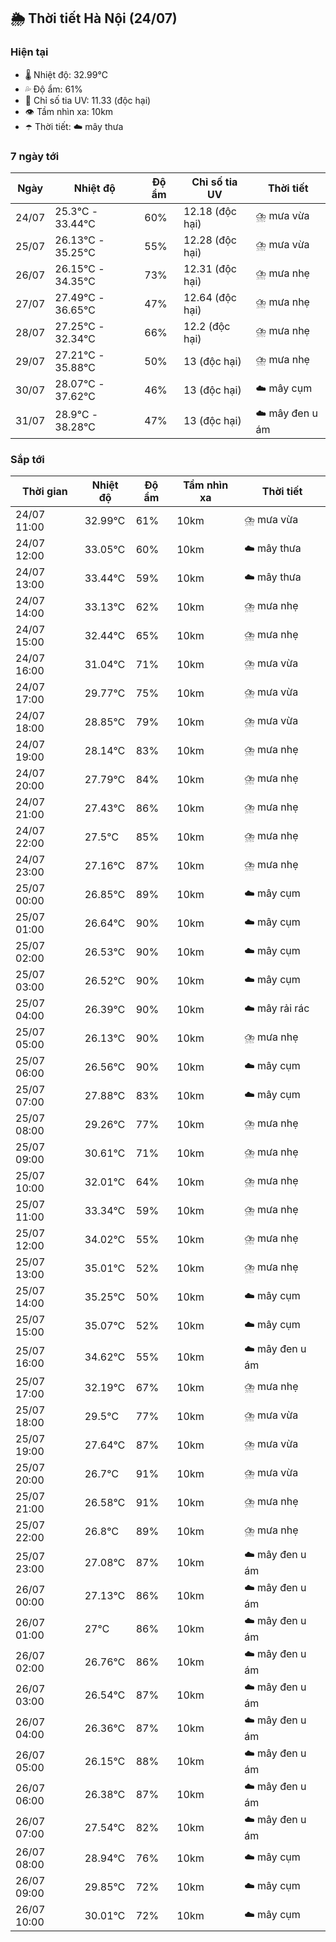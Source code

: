 ## 🌦️ Thời tiết Hà Nội (24/07)

### Hiện tại

- 🌡️ Nhiệt độ: 32.99℃
- 💦 Độ ẩm: 61%
- 🌟 Chỉ số tia UV: 11.33 (độc hại)
- 👁️ Tầm nhìn xa: 10km
- ☂️ Thời tiết: ☁️ mây thưa

### 7 ngày tới

| Ngày | Nhiệt độ | Độ ẩm | Chỉ số tia UV | Thời tiết |
| --- | --- | --- | --- | --- |
| 24/07 | 25.3℃ - 33.44℃ | 60% | 12.18 (độc hại) | ⛈️ mưa vừa |
| 25/07 | 26.13℃ - 35.25℃ | 55% | 12.28 (độc hại) | ⛈️ mưa vừa |
| 26/07 | 26.15℃ - 34.35℃ | 73% | 12.31 (độc hại) | ⛈️ mưa nhẹ |
| 27/07 | 27.49℃ - 36.65℃ | 47% | 12.64 (độc hại) | ⛈️ mưa nhẹ |
| 28/07 | 27.25℃ - 32.34℃ | 66% | 12.2 (độc hại) | ⛈️ mưa nhẹ |
| 29/07 | 27.21℃ - 35.88℃ | 50% | 13 (độc hại) | ⛈️ mưa nhẹ |
| 30/07 | 28.07℃ - 37.62℃ | 46% | 13 (độc hại) | ☁️ mây cụm |
| 31/07 | 28.9℃ - 38.28℃ | 47% | 13 (độc hại) | ☁️ mây đen u ám |

### Sắp tới

| Thời gian | Nhiệt độ | Độ ẩm | Tầm nhìn xa | Thời tiết |
| --- | --- | --- | --- | --- |
| 24/07 11:00 | 32.99℃ | 61% | 10km | ⛈️ mưa vừa |
| 24/07 12:00 | 33.05℃ | 60% | 10km | ☁️ mây thưa |
| 24/07 13:00 | 33.44℃ | 59% | 10km | ☁️ mây thưa |
| 24/07 14:00 | 33.13℃ | 62% | 10km | ⛈️ mưa nhẹ |
| 24/07 15:00 | 32.44℃ | 65% | 10km | ⛈️ mưa nhẹ |
| 24/07 16:00 | 31.04℃ | 71% | 10km | ⛈️ mưa vừa |
| 24/07 17:00 | 29.77℃ | 75% | 10km | ⛈️ mưa vừa |
| 24/07 18:00 | 28.85℃ | 79% | 10km | ⛈️ mưa vừa |
| 24/07 19:00 | 28.14℃ | 83% | 10km | ⛈️ mưa nhẹ |
| 24/07 20:00 | 27.79℃ | 84% | 10km | ⛈️ mưa nhẹ |
| 24/07 21:00 | 27.43℃ | 86% | 10km | ⛈️ mưa nhẹ |
| 24/07 22:00 | 27.5℃ | 85% | 10km | ⛈️ mưa nhẹ |
| 24/07 23:00 | 27.16℃ | 87% | 10km | ⛈️ mưa nhẹ |
| 25/07 00:00 | 26.85℃ | 89% | 10km | ☁️ mây cụm |
| 25/07 01:00 | 26.64℃ | 90% | 10km | ☁️ mây cụm |
| 25/07 02:00 | 26.53℃ | 90% | 10km | ☁️ mây cụm |
| 25/07 03:00 | 26.52℃ | 90% | 10km | ☁️ mây cụm |
| 25/07 04:00 | 26.39℃ | 90% | 10km | ☁️ mây rải rác |
| 25/07 05:00 | 26.13℃ | 90% | 10km | ⛈️ mưa nhẹ |
| 25/07 06:00 | 26.56℃ | 90% | 10km | ☁️ mây cụm |
| 25/07 07:00 | 27.88℃ | 83% | 10km | ☁️ mây cụm |
| 25/07 08:00 | 29.26℃ | 77% | 10km | ⛈️ mưa nhẹ |
| 25/07 09:00 | 30.61℃ | 71% | 10km | ⛈️ mưa nhẹ |
| 25/07 10:00 | 32.01℃ | 64% | 10km | ⛈️ mưa nhẹ |
| 25/07 11:00 | 33.34℃ | 59% | 10km | ⛈️ mưa nhẹ |
| 25/07 12:00 | 34.02℃ | 55% | 10km | ⛈️ mưa nhẹ |
| 25/07 13:00 | 35.01℃ | 52% | 10km | ⛈️ mưa nhẹ |
| 25/07 14:00 | 35.25℃ | 50% | 10km | ☁️ mây cụm |
| 25/07 15:00 | 35.07℃ | 52% | 10km | ☁️ mây cụm |
| 25/07 16:00 | 34.62℃ | 55% | 10km | ☁️ mây đen u ám |
| 25/07 17:00 | 32.19℃ | 67% | 10km | ⛈️ mưa nhẹ |
| 25/07 18:00 | 29.5℃ | 77% | 10km | ⛈️ mưa vừa |
| 25/07 19:00 | 27.64℃ | 87% | 10km | ⛈️ mưa vừa |
| 25/07 20:00 | 26.7℃ | 91% | 10km | ⛈️ mưa vừa |
| 25/07 21:00 | 26.58℃ | 91% | 10km | ⛈️ mưa nhẹ |
| 25/07 22:00 | 26.8℃ | 89% | 10km | ⛈️ mưa nhẹ |
| 25/07 23:00 | 27.08℃ | 87% | 10km | ☁️ mây đen u ám |
| 26/07 00:00 | 27.13℃ | 86% | 10km | ☁️ mây đen u ám |
| 26/07 01:00 | 27℃ | 86% | 10km | ☁️ mây đen u ám |
| 26/07 02:00 | 26.76℃ | 86% | 10km | ☁️ mây đen u ám |
| 26/07 03:00 | 26.54℃ | 87% | 10km | ☁️ mây đen u ám |
| 26/07 04:00 | 26.36℃ | 87% | 10km | ☁️ mây đen u ám |
| 26/07 05:00 | 26.15℃ | 88% | 10km | ☁️ mây đen u ám |
| 26/07 06:00 | 26.38℃ | 87% | 10km | ☁️ mây đen u ám |
| 26/07 07:00 | 27.54℃ | 82% | 10km | ☁️ mây đen u ám |
| 26/07 08:00 | 28.94℃ | 76% | 10km | ☁️ mây cụm |
| 26/07 09:00 | 29.85℃ | 72% | 10km | ☁️ mây cụm |
| 26/07 10:00 | 30.01℃ | 72% | 10km | ☁️ mây cụm |
